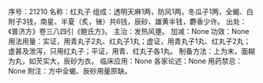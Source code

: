 序号：21210
名称：红丸子
组成：透明天麻1两，防风1两，冬瓜子1两，全蝎、白附子3钱，南星、半夏（炙，锉）共6钱，辰砂、雄黄半钱，麝香少许。
出处：《普济方》卷三八四引《鲍氏方》。
主治：发热风壅。
加减：None
功效：None
用法用量：实证，用青丸子2丸、红丸子1丸；虚证，用青丸子1丸、红丸子2丸；虚甚及泄泻，只用红丸子；平证，用青、红丸子各1丸。
制备方法：上为末，面糊为丸，如芡实大，辰砂为衣。
临床应用：None
各家论述：None
用药禁忌：None
附注：方中全蝎、辰砂用量原缺。
